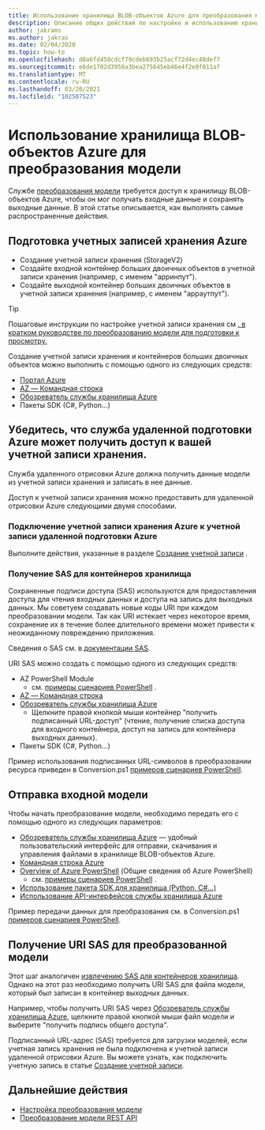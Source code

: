 ```yaml
---
title: Использование хранилища BLOB-объектов Azure для преобразования модели
description: Описание общих действий по настройке и использованию хранилища BLOB-объектов для преобразования модели.
author: jakrams
ms.author: jakras
ms.date: 02/04/2020
ms.topic: how-to
ms.openlocfilehash: d8a6fd458cdcf79cdeb693b25acf72d4ec48def7
ms.sourcegitcommit: e6de1702d3958a3bea275645eb46e4f2e0f011af
ms.translationtype: MT
ms.contentlocale: ru-RU
ms.lasthandoff: 03/20/2021
ms.locfileid: "102507523"
---
```

# <a name="use-azure-blob-storage-for-model-conversion"></a>Использование хранилища BLOB-объектов Azure для преобразования модели

Службе [преобразования модели](model-conversion.md) требуется доступ к хранилищу BLOB-объектов Azure, чтобы он мог получать входные данные и сохранять выходные данные. В этой статье описывается, как выполнять самые распространенные действия.

## <a name="prepare-azure-storage-accounts"></a>Подготовка учетных записей хранения Azure

- Создание учетной записи хранения (StorageV2)
- Создайте входной контейнер больших двоичных объектов в учетной записи хранения (например, с именем "арринпут").
- Создайте выходной контейнер больших двоичных объектов в учетной записи хранения (например, с именем "арраутпут").

> [!TIP]
> Пошаговые инструкции по настройке учетной записи хранения см [. в кратком руководстве по преобразованию модели для подготовки к просмотру.](../../quickstarts/convert-model.md)

Создание учетной записи хранения и контейнеров больших двоичных объектов можно выполнить с помощью одного из следующих средств:

- [Портал Azure](https://portal.azure.com)
- [AZ — Командная строка](/cli/azure/install-azure-cli)
- [Обозреватель службы хранилища Azure](https://azure.microsoft.com/features/storage-explorer/)
- Пакеты SDK (C#, Python...)

## <a name="ensure-azure-remote-rendering-can-access-your-storage-account"></a>Убедитесь, что служба удаленной подготовки Azure может получить доступ к вашей учетной записи хранения.

Служба удаленного отрисовки Azure должна получить данные модели из учетной записи хранения и записать в нее данные.

Доступ к учетной записи хранения можно предоставить для удаленной отрисовки Azure следующими двумя способами.

### <a name="connect-your-azure-storage-account-with-your-azure-remote-rendering-account"></a>Подключение учетной записи хранения Azure к учетной записи удаленной подготовки Azure

Выполните действия, указанные в разделе [Создание учетной записи](../create-an-account.md#link-storage-accounts) .

### <a name="retrieve-sas-for-the-storage-containers"></a>Получение SAS для контейнеров хранилища

Сохраненные подписи доступа (SAS) используются для предоставления доступа для чтения входных данных и доступа на запись для выходных данных. Мы советуем создавать новые коды URI при каждом преобразовании модели. Так как URI истекает через некоторое время, сохранение их в течение более длительного времени может привести к неожиданному повреждению приложения.

Сведения о SAS см. в [документации SAS](../../../storage/common/storage-sas-overview.md).

URI SAS можно создать с помощью одного из следующих средств:

- AZ PowerShell Module
  - см. [примеры сценариев PowerShell](../../samples/powershell-example-scripts.md) .
- [AZ — Командная строка](/cli/azure/install-azure-cli)
- [Обозреватель службы хранилища Azure](https://azure.microsoft.com/features/storage-explorer/)
  - Щелкните правой кнопкой мыши контейнер "получить подписанный URL-доступ" (чтение, получение списка доступа для входного контейнера, доступ на запись для контейнера выходных данных).
- Пакеты SDK (C#, Python...)

Пример использования подписанных URL-символов в преобразовании ресурса приведен в Conversion.ps1 [примеров сценариев PowerShell](../../samples/powershell-example-scripts.md#script-conversionps1).

## <a name="upload-an-input-model"></a>Отправка входной модели

Чтобы начать преобразование модели, необходимо передать его с помощью одного из следующих параметров:

- [Обозреватель службы хранилища Azure](https://azure.microsoft.com/features/storage-explorer/) — удобный пользовательский интерфейс для отправки, скачивания и управления файлами в хранилище BLOB-объектов Azure.
- [Командная строка Azure](../../../storage/blobs/storage-quickstart-blobs-cli.md)
- [Overview of Azure PowerShell](/powershell/azure/install-az-ps) (Общие сведения об Azure PowerShell)
  - см. [примеры сценариев PowerShell](../../samples/powershell-example-scripts.md) .
- [Использование пакета SDK для хранилища (Python, C#...)](../../../storage/index.yml)
- [Использование API-интерфейсов службы хранилища Azure](/rest/api/storageservices/blob-service-rest-api)

Пример передачи данных для преобразования см. в Conversion.ps1 [примеров сценариев PowerShell](../../samples/powershell-example-scripts.md#script-conversionps1).

## <a name="get-a-sas-uri-for-the-converted-model"></a>Получение URI SAS для преобразованной модели

Этот шаг аналогичен [извлечению SAS для контейнеров хранилища](#retrieve-sas-for-the-storage-containers). Однако на этот раз необходимо получить URI SAS для файла модели, который был записан в контейнер выходных данных.

Например, чтобы получить URI SAS через [Обозреватель службы хранилища Azure](https://azure.microsoft.com/features/storage-explorer/), щелкните правой кнопкой мыши файл модели и выберите "получить подпись общего доступа".

Подписанный URL-адрес (SAS) требуется для загрузки моделей, если учетная запись хранения не была подключена к учетной записи удаленной отрисовки Azure. Вы можете узнать, как подключить учетную запись в статье [Создание учетной записи](../create-an-account.md#link-storage-accounts).

## <a name="next-steps"></a>Дальнейшие действия

- [Настройка преобразования модели](configure-model-conversion.md)
- [Преобразование модели REST API](conversion-rest-api.md)
